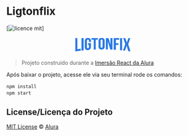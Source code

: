 # Ligtonflix

[![licence mit](https://img.shields.io/badge/licence-MIT-blue.svg)]

<p align="center">
  <img alt="Logo do projeto" width="150px" src="./src/assets/img/Logo.png" />
</p>

> Projeto construido durante a [Imersão React da Alura](https://www.alura.com.br/imersao-react/)

Após baixar o projeto, acesse ele via seu terminal rode os comandos:

```sh
npm install
npm start
```
## License/Licença do Projeto
[MIT License](./LICENSE) © [Alura](http://alura.com.br/)
